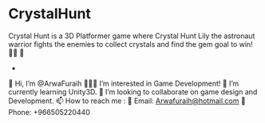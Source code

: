 # CrystalHunt
Crystal Hunt is a 3D Platformer game where  Crystal Hunt Lily the astronaut warrior fights the enemies to collect crystals and find the gem goal to win! 👩‍🚀 💎


-
🤝 Hi, I’m @ArwaFuraih
👩🏼‍💻 I’m interested in Game Development!
👾 I’m currently learning Unity3D.
💞️ I’m looking to collaborate on game design and Development.
📫 How to reach me :
📧 Email: Arwafuraih@hotmail.com
📱 Phone: +966505220440
